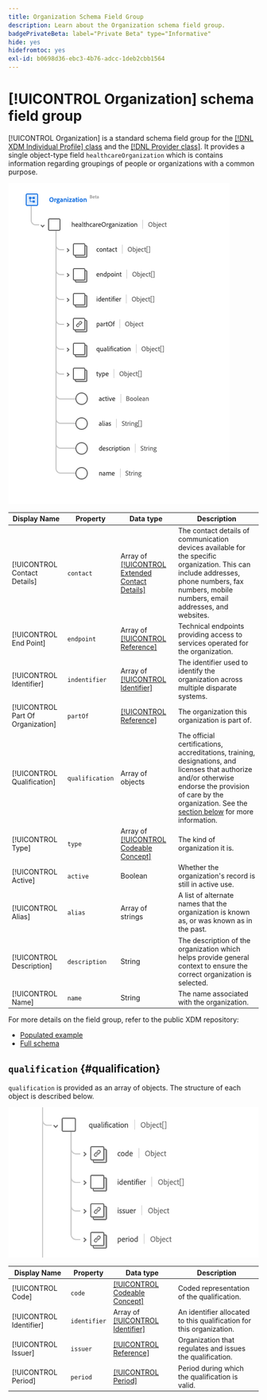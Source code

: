 ```yaml
---
title: Organization Schema Field Group
description: Learn about the Organization schema field group.
badgePrivateBeta: label="Private Beta" type="Informative"
hide: yes
hidefromtoc: yes
exl-id: b0698d36-ebc3-4b76-adcc-1deb2cbb1564
---
```

# [!UICONTROL Organization] schema field group

[!UICONTROL Organization] is a standard schema field group for the [[!DNL XDM Individual Profile] class](../../classes/individual-profile.md) and the [[!DNL Provider class]](../../classes/provider.md). It provides a single object-type field `healthcareOrganization` which is contains information regarding groupings of people or organizations with a common purpose.

![Field group structure](../../images/field-groups/healthcare-organization/organization.png)

| Display Name | Property | Data type | Description |
| ---| --- | --- | --- |
| [!UICONTROL Contact Details] | `contact` | Array of [[!UICONTROL Extended Contact Details]](../../data-types/healthcare/extended-contact-detail.md) | The contact details of communication devices available for the specific organization. This can include addresses, phone numbers, fax numbers, mobile numbers, email addresses, and websites. |
| [!UICONTROL End Point] | `endpoint`| Array of [[!UICONTROL Reference]](../../data-types/healthcare/reference.md) | Technical endpoints providing access to services operated for the organization. |
| [!UICONTROL Identifier] | `indentifier` | Array of [[!UICONTROL Identifier]](../../data-types/healthcare/identifier.md) | The identifier used to identify the organization across multiple disparate systems. |
| [!UICONTROL Part Of Organization] | `partOf` | [[!UICONTROL Reference]](../../data-types/healthcare/reference.md) | The organization this organization is part of. |
| [!UICONTROL Qualification] | `qualification` | Array of objects | The official certifications, accreditations, training, designations, and licenses that authorize and/or otherwise endorse the provision of care by the organization. See the [section below](#qualification) for more information. |
| [!UICONTROL Type] | `type` | Array of [[!UICONTROL Codeable Concept]](../../data-types/healthcare/codeable-concept.md) | The kind of organization it is. |
| [!UICONTROL Active] | `active` | Boolean | Whether the organization's record is still in active use. |
| [!UICONTROL Alias] | `alias` | Array of strings | A list of alternate names that the organization is known as, or was known as in the past. |
| [!UICONTROL Description] | `description` | String | The description of the organization which helps provide general context to ensure the correct organization is selected. |
| [!UICONTROL Name] | `name` | String | The name associated with the organization. |

For more details on the field group, refer to the public XDM repository:

* [Populated example](https://github.com/adobe/xdm/blob/master/extensions/industry/healthcare/fhir/fieldgroups/coverage.example.1.json)
* [Full schema](https://github.com/adobe/xdm/blob/master/extensions/industry/healthcare/fhir/fieldgroups/coverage.schema.json)

## `qualification` {#qualification}

`qualification` is provided as an array of objects. The structure of each object is described below.

![qualification structure](../../images/field-groups/healthcare-organization/qualification.png)

| Display Name |Property | Data type | Description |
| --- | --- | --- | --- |
| [!UICONTROL Code] | `code` | [[!UICONTROL Codeable Concept]](../../data-types/healthcare/codeable-concept.md) | Coded representation of the qualification. |
| [!UICONTROL Identifier] | `identifier`| Array of [[!UICONTROL Identifier]](../../data-types/healthcare/identifier.md) | An identifier allocated to this qualification for this organization. |
| [!UICONTROL Issuer] | `issuer` | [[!UICONTROL Reference]](../../data-types/healthcare/reference.md) | Organization that regulates and issues the qualification. |
| [!UICONTROL Period] | `period`| [[!UICONTROL Period]](../../data-types/healthcare/period.md) | Period during which the qualification is valid. |
